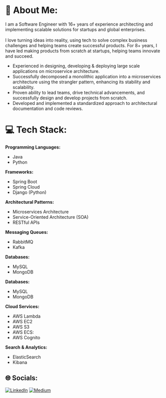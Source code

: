 # 💫 About Me:
I am a Software Engineer with 16+ years of experience architecting and implementing scalable solutions for startups and global enterprises.<br><br>I love turning ideas into reality, using tech to solve complex business challenges and helping teams create successful products. For 8+ years, I have led making products from scratch at startups, helping teams innovate and succeed.

- Experienced in designing, developing & deploying large scale applications on microservice architecture.
- Successfully decomposed a monolithic application into a microservices architecture using the strangler pattern, enhancing its stability and scalability.
- Proven ability to lead teams, drive technical advancements, and successfully design and develop projects from scratch.
- Developed and implemented a standardized approach to architectural documentation and code reviews.

# 💻 Tech Stack:
<b>Programming Languages:</b>
 - Java
 - Python

<b>Frameworks:</b>
 - Spring Boot
 - Spring Cloud
 - Django (Python)

<b>Architectural Patterns:</b>
 - Microservices Architecture
 - Service-Oriented Architecture (SOA)
 - RESTful APIs

<b>Messaging Queues:</b>
 - RabbitMQ
 - Kafka

<b>Databases:</b>
 - MySQL
 - MongoDB

<b>Databases:</b>
 - MySQL
 - MongoDB

<b>Cloud Services:</b>
 - AWS Lambda
 - AWS EC2
 - AWS S3
 - AWS ECS:
 - AWS Cognito

<b>Search & Analytics:</b>
 - ElasticSearch
 - Kibana

## 🌐 Socials:
[![LinkedIn](https://img.shields.io/badge/LinkedIn-%230077B5.svg?logo=linkedin&logoColor=white)](https://linkedin.com/in/yusuf-malkan-492a4310) [![Medium](https://img.shields.io/badge/Medium-12100E?logo=medium&logoColor=white)](https://medium.com/@@yusuf.aziz) 

